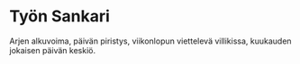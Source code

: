 # Työn Sankari

Arjen alkuvoima, päivän piristys, viikonlopun viettelevä villikissa, 
kuukauden jokaisen päivän keskiö.
